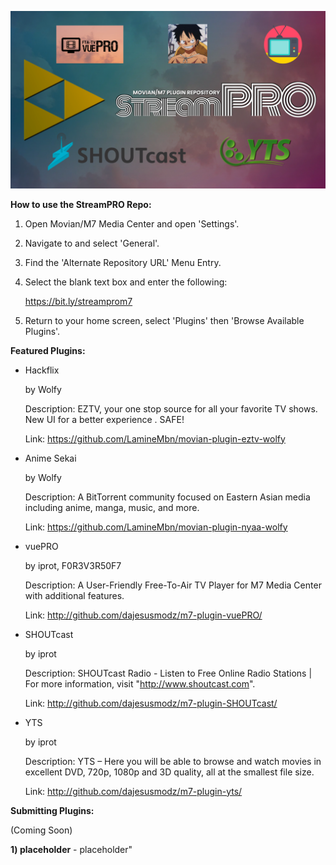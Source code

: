 ![StreamPRO Logo](/logo.png)


**How to use the StreamPRO Repo:**

1) Open Movian/M7 Media Center and open 'Settings'.

2) Navigate to and select 'General'.

3) Find the 'Alternate Repository URL' Menu Entry.

4) Select the blank text box and enter the following:

    https://bit.ly/streamprom7

5) Return to your home screen, select 'Plugins' then 'Browse Available Plugins'.


**Featured Plugins:**

* Hackflix

    by Wolfy

    Description: EZTV, your one stop source for all your favorite TV shows. New UI for a better experience . SAFE!

    Link: https://github.com/LamineMbn/movian-plugin-eztv-wolfy


* Anime Sekai

    by Wolfy

    Description: A BitTorrent community focused on Eastern Asian media including anime, manga, music, and more.

    Link: https://github.com/LamineMbn/movian-plugin-nyaa-wolfy


* vuePRO

    by iprot, F0R3V3R50F7

    Description: A User-Friendly Free-To-Air TV Player for M7 Media Center with additional features.

    Link: http://github.com/dajesusmodz/m7-plugin-vuePRO/


* SHOUTcast

    by iprot

    Description: SHOUTcast Radio - Listen to Free Online Radio Stations | For more information, visit "http://www.shoutcast.com".

    Link: http://github.com/dajesusmodz/m7-plugin-SHOUTcast/


* YTS

    by iprot

    Description: YTS – Here you will be able to browse and watch movies in excellent DVD, 720p, 1080p and 3D quality, all at the smallest file size.

    Link: http://github.com/dajesusmodz/m7-plugin-yts/


**Submitting Plugins:**

(Coming Soon)

**1) placeholder** - placeholder"


